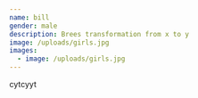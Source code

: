```yaml
---
name: bill
gender: male
description: Brees transformation from x to y
image: /uploads/girls.jpg
images:
  - image: /uploads/girls.jpg
---
```



cytcyyt